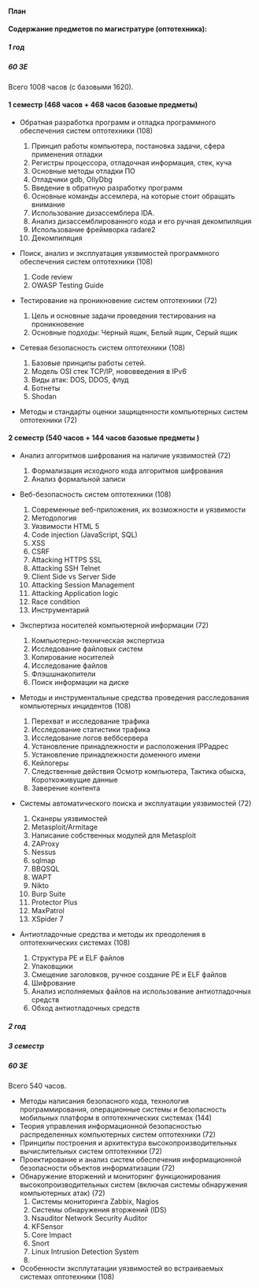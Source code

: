 #### План

#### Содержание предметов по магистратуре (оптотехника):

##### 1 год

##### 60 ЗЕ

Всего 1008 часов (с базовыми 1620).

#### 1 семестр (468 часов + 468 часов базовые предметы)

* Обратная разработка программ и отладка программного обеспечения систем оптотехники (108)
  1. Принцип работы компьютера, постановка задачи, сфера применения отладки
  2. Регистры процессора, отладочная информация, стек, куча
  3. Основные методы отладки ПО
  4. Отладчики gdb, OllyDbg
  4. Введение в обратную разработку программ
  5. Основные команды ассемлера, на которые стоит обращать внимание
  6. Использование дизассемблера IDA.
  7. Анализ дизассемблированного кода и его ручная декомпиляция
  8. Использование фреймворка radare2
  9. Декомпиляция
* Поиск, анализ и эксплуатация уязвимостей программного обеспечения систем оптотехники (108)
  1. Code review
  2. OWASP Testing Guide

* Тестирование на проникновение систем оптотехники (72)
  1. Цель и основные задачи проведения тестирования на проникновение
  2. Основные подходы: Черный ящик, Белый ящик, Серый ящик
* Сетевая безопасность систем оптотехники (108)
  1. Базовые принципы работы сетей.
  2. Модель OSI стек TCP/IP, нововведения в IPv6
  2. Виды атак: DOS, DDOS, флуд
  3. Ботнеты
  4. Shodan

* Методы и стандарты оценки защищенности компьютерных систем оптотехники (72)

#### 2 семестр (540 часов + 144 часов базовые предметы )

* Анализ алгоритмов шифрования на наличие уязвимостей (72)
  1. Формализация исходного кода алгоритмов шифрования
  2. Анализ формальной записи
* Веб-безопасность систем оптотехники (108)
  1. Современные веб-приложения, их возможности и уязвимости
  2. Методология
  2. Уязвимости HTML 5 
  3. Code injection (JavaScript, SQL)
  4. XSS
  5. CSRF
  6. Attacking HTTPS SSL
  7. Attacking SSH Telnet
  8. Client Side vs Server Side
  9. Attacking Session Management
  10. Attacking Application logic
  11. Race condition
  11. Инструментарий
* Экспертиза носителей компьютерной информации (72)
  1. Компьютерно-техническая экспертиза
  2. Исследование файловых систем
  3. Копирование носителей
  4. Исследование файлов
  5. Флэшшнакопители
  6. Поиск информации на диске
* Методы и инструментальные средства проведения расследования компьютерных инцидентов (108)
  1. Перехват и исследование трафика
  2. Исследование статистики трафика
  3. Исследование логов веббсервера
  4. Установление принадлежности и расположения IPPадрес
  5. Установление принадлежности доменного имени
  6. Кейлогеры
  7. Следственные действия Осмотр компьютера, Тактика обыска, Короткоживущие данные
  8. Заверение контента
  
* Системы автоматического поиска и эксплуатации уязвимостей (72)
  1. Сканеры уязвимостей 
  2. Metasploit/Armitage
  3. Написание собственных модулей для Metasploit
  3. ZAProxy
  4. Nessus
  5. sqlmap
  6. BBQSQL
  7. WAPT
  8. Nikto
  9. Burp Suite
  10. Protector Plus
  11. MaxPatrol
  12. XSpider 7
* Антиотладочные средства и методы их преодоления в оптотехнических системах (108)
  1. Структура PE и ELF файлов
  2. Упаковщики
  3. Смещение заголовков, ручное создание PE и ELF файлов
  4. Шифрование
  5. Анализ исполняемых файлов на использование антиотладочных средств
  6. Обход антиотладочных средств

##### 2 год

##### 3 семестр

##### 60 ЗЕ

Всего 540 часов.
* Методы написания безопасного кода, технология программирования, операционные системы и безопасность мобильных платформ в оптотехнических системах (144)
* Теория управления информационной безопасностью распределенных компьютерных систем оптотехники (72)
* Принципы построения и архитектура высокопроизводительных вычислительных систем оптотехники (72)
* Проектирование и анализ систем обеспечения информационной безопасности объектов информатизации (72)
* Обнаружение вторжений и мониторинг функционирования высокопроизводительных систем (включая системы обнаружения компьютерных атак) (72)
  1. Системы мониторинга Zabbix, Nagios
  2. Системы обнаружения вторжений (IDS)
  3. Nsauditor Network Security Auditor 
  4. KFSensor
  5. Core Impact 
  6. Snort
  7. Linux Intrusion Detection System 
  8. 
* Особенности эксплутатации уязвимостей во встраиваемых системах оптотехники (108)
